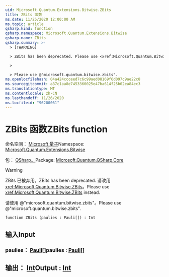 ```yaml
---
uid: Microsoft.Quantum.Extensions.Bitwise.ZBits
title: ZBits 函数
ms.date: 11/25/2020 12:00:00 AM
ms.topic: article
qsharp.kind: function
qsharp.namespace: Microsoft.Quantum.Extensions.Bitwise
qsharp.name: ZBits
qsharp.summary: >-
  > [!WARNING]

  > ZBits has been deprecated. Please use <xref:Microsoft.Quantum.Bitwise.ZBits> instead.

  >

  > Please use @"microsoft.quantum.bitwise.zbits".
ms.openlocfilehash: 04a424ccceed7c6c99aed08169f6d097c9ae22c8
ms.sourcegitcommit: a87c1aa8e7453360025e47ba614f25b02ea84ec3
ms.translationtype: MT
ms.contentlocale: zh-CN
ms.lasthandoff: 11/26/2020
ms.locfileid: "96200061"
---
```

# <a name="zbits-function"></a><span data-ttu-id="89dd1-102">ZBits 函数</span><span class="sxs-lookup"><span data-stu-id="89dd1-102">ZBits function</span></span>

<span data-ttu-id="89dd1-103">命名空间： [Microsoft 量子](xref:Microsoft.Quantum.Extensions.Bitwise)</span><span class="sxs-lookup"><span data-stu-id="89dd1-103">Namespace: [Microsoft.Quantum.Extensions.Bitwise](xref:Microsoft.Quantum.Extensions.Bitwise)</span></span>

<span data-ttu-id="89dd1-104">包： [QSharp。](https://nuget.org/packages/Microsoft.Quantum.QSharp.Core)</span><span class="sxs-lookup"><span data-stu-id="89dd1-104">Package: [Microsoft.Quantum.QSharp.Core](https://nuget.org/packages/Microsoft.Quantum.QSharp.Core)</span></span>


> [!WARNING]
> <span data-ttu-id="89dd1-105">ZBits 已被弃用。</span><span class="sxs-lookup"><span data-stu-id="89dd1-105">ZBits has been deprecated.</span></span> <span data-ttu-id="89dd1-106">请改用 <xref:Microsoft.Quantum.Bitwise.ZBits>。</span><span class="sxs-lookup"><span data-stu-id="89dd1-106">Please use <xref:Microsoft.Quantum.Bitwise.ZBits> instead.</span></span>
>
> <span data-ttu-id="89dd1-107">请使用 @"microsoft.quantum.bitwise.zbits"。</span><span class="sxs-lookup"><span data-stu-id="89dd1-107">Please use @"microsoft.quantum.bitwise.zbits".</span></span>



```qsharp
function ZBits (paulies : Pauli[]) : Int
```


## <a name="input"></a><span data-ttu-id="89dd1-108">输入</span><span class="sxs-lookup"><span data-stu-id="89dd1-108">Input</span></span>

### <a name="paulies--pauli"></a><span data-ttu-id="89dd1-109">paulies： [Pauli](xref:microsoft.quantum.lang-ref.pauli)[]</span><span class="sxs-lookup"><span data-stu-id="89dd1-109">paulies : [Pauli](xref:microsoft.quantum.lang-ref.pauli)[]</span></span>





## <a name="output--int"></a><span data-ttu-id="89dd1-110">输出： [Int](xref:microsoft.quantum.lang-ref.int)</span><span class="sxs-lookup"><span data-stu-id="89dd1-110">Output : [Int](xref:microsoft.quantum.lang-ref.int)</span></span>

